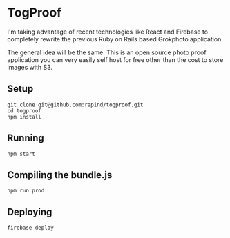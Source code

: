 # TogProof

I'm taking advantage of recent technologies like React and Firebase to completely rewrite the previous Ruby on Rails based Grokphoto application.

The general idea will be the same. This is an open source photo proof application you can very easily self host for free other than the cost to store images with S3.

## Setup

```
git clone git@github.com:rapind/togproof.git
cd togproof
npm install
```

## Running

```
npm start
```

## Compiling the bundle.js

```
npm run prod
```

## Deploying

```
firebase deploy
```
